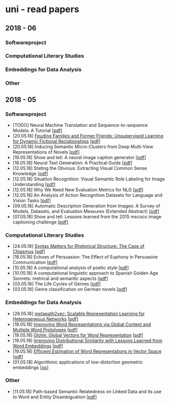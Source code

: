 # uni - read papers

## 2018 - 06
### Softwareproject

### Computational Literary Studies

### Embeddings for Data Analysis

### Other

## 2018 - 05
### Softwareproject
* [TODO] Neural Machine Translation and Sequence-to-sequence Models: A Tutorial [[pdf](https://arxiv.org/pdf/1703.01619.pdf)]
* [20.05.18] [Feuding Families and Former Friends: Unsupervised Learning for Dynamic Fictional Reclationships](papernotes/feuding_families.md) [[pdf](http://www.aclweb.org/anthology/N16-1180)]
* [20.05.18] Inducing Semantic Micro-Clusters from Deep Multi-View Representations of Novels [[pdf](http://www.aclweb.org/anthology/D17-1200)]
* [19.05.18] Show and tell: A neural image caption generator [[pdf](https://www.cv-foundation.org/openaccess/content_cvpr_2015/app/2A_101.pdf)]
* [18.05.18] Neural Text Generation: A Practical Guide [[pdf](https://cs.stanford.edu/~zxie/textgen.pdf)]
* [12.05.18] Stating the Obvious: Extracting Visual Common Sense Knowledge [[pdf](http://www.cs.virginia.edu/~vicente/files/naacl2016.pdf)]
* [12.05.18] Situation Recognition: Visual Semantic Role Labeling for Image Understanding [[pdf](https://homes.cs.washington.edu/~ali/papers/SituationRecognition.pdf)]
* [12.05.18]  Why We Need New Evaluation Metrics for NLG [[pdf](https://arxiv.org/pdf/1707.06875.pdf)]
* [12.05.18] An Analysis of Action Recognition Datasets for Language and Vision Tasks [[pdf](https://arxiv.org/pdf/1704.07129.pdf)]
* [09.05.18] Automatic Description Generation from Images: A Survey of Models, Datasets,
and Evaluation Measures (Extended Abstract) [[pdf](https://www.ijcai.org/proceedings/2017/0704.pdf)] 
* [07.05.18] Show and tell: Lessons learned from the 2015 mscoco image captioning challenge [[pdf](https://ieeexplore.ieee.org/stamp/stamp.jsp?arnumber=7505636)]

### Computational Literary Studies
* [24.05.18] [Syntax Matters for Rhetorical Structure: The Case of Chiasmus](papernotes/case_of_chiasmus.md) [[pdf](http://stp.lingfil.uu.se/~marie/CLFL2016.pdf)]
* [18.05.18] Echoes of Persuasion: The Effect of Euphony in Persuasive Communication [[pdf](https://aclweb.org/anthology/N/N15/N15-1172.pdf)]
* [10.05.18] A computational analysis of poetic style [[pdf](https://nlp.stanford.edu/pubs/lilt15.pdf)]
* [10.05.18] A computational linguistic approach to Spanish Golden Age Sonnets: metrical and semantic aspects [[pdf](http://www.dlsi.ua.es/~borja/navarro2015_GoldenAgeSonnets.pdf)]
* [03.05.18] The Life Cycles of Genres [[pdf](https://www.ideals.illinois.edu/bitstream/handle/2142/90161/LifeCyclesOfGenres.pdf?sequence=2)]
* [03.05.18] Genre classification on German novels [[pdf](https://www.uni-weimar.de/medien/webis/events/tir-15/tir15-papers-final/Hettinger2015-tir-paper.pdf)]

### Embeddings for Data Analysis
* [26.05.18] [metapath2vec: Scalable Representation Learning for Heterogeneous Networks](papernotes/metapath2vec) [[pdf](https://www3.nd.edu/~dial/publications/dong2017metapath2vec.pdf)]
* [19.05.18] [Improving Word Representations via Global Context and Multiple Word Prototypes](papernotes/improving_word_representations.md) [[pdf](http://www.aclweb.org/anthology/P12-1092)]
* [19.05.18] [GloVe: Global Vectors for Word Representation](papernotes/glove.md) [[pdf](http://aclweb.org/anthology/D/D14/D14-1162.pdf)]
* [19.05.18] [Improving Distributional Similarity with Lessons Learned from Word Embeddings](papernotes/improving_distributional_similarity.md) [[pdf](https://transacl.org/ojs/index.php/tacl/article/download/570/124)]
* [19.05.18] [Efficient Estimation of Word Representations in Vector Space](papernotes/efficient_estimation_word_representation.md) [[pdf](https://arxiv.org/pdf/1301.3781.pdf)]
* [01.05.18] Algorithmic applications of low-distortion geometric embeddings [[ps](https://people.csail.mit.edu/indyk/tut.ps)]

### Other
*  [11.05.18] Path-based Semantic Relatedness on Linked Data and its use to Word and Entity Disambiguation [[pdf](http://iswc2015.semanticweb.org/sites/iswc2015.semanticweb.org/files/93660401.pdf)]